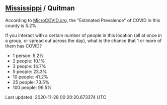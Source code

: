 
## [Mississippi](/united-states/mississippi) / Quitman

According to [MicroCOVID.org](http://microcovid.org),
the "Estimated Prevalence" of COVID in this county is 5.2%

If you interact with a certain number of people in this location
(all at once in a group, or spread out across the day), what is the chance that
1 or more of them has COVID?

- 1 person: 5.2%
- 2 people: 10.1%
- 3 people: 14.7%
- 5 people: 23.3%
- 10 people: 41.2%
- 25 people: 73.5%
- 100 people: 99.5%

Last updated: 2020-11-28 00:20:20.673374 UTC
